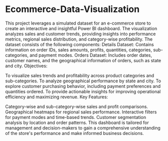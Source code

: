 # Ecommerce-Data-Visualization
This project leverages a simulated dataset for an e-commerce store to create an interactive and insightful Power BI dashboard. The visualization analyzes sales and customer trends, providing insights into performance metrics, regional sales distribution, and category-wise profitability.
The dataset consists of the following components:
Details Dataset: Contains information on order IDs, sales amounts, profits, quantities, categories, sub-categories, and payment modes.
Orders Dataset: Includes order dates, customer names, and the geographical information of orders, such as state and city.
Objectives:

To visualize sales trends and profitability across product categories and sub-categories.
To analyze geographical performance by state and city.
To explore customer purchasing behavior, including payment preferences and quantities ordered.
To provide actionable insights for improving operational efficiency and maximizing revenue.
Key Features:

Category-wise and sub-category-wise sales and profit comparisons.
Geographical heatmaps for regional sales performance.
Interactive filters for payment modes and time-based trends.
Customer segmentation analysis by location and order patterns.
This dashboard is tailored for management and decision-makers to gain a comprehensive understanding of the store's performance and make informed business decisions.

